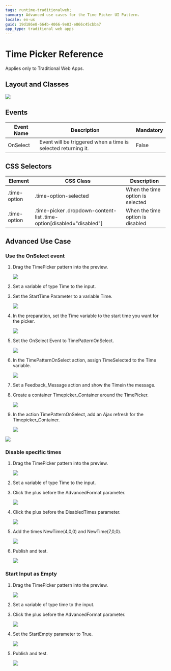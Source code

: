 ```yaml
---
tags: runtime-traditionalweb; 
summary: Advanced use cases for the Time Picker UI Pattern.
locale: en-us
guid: 19d186e8-664b-4066-9e83-e866c45cbba7
app_type: traditional web apps
---
```


# Time Picker Reference

<div class="info" markdown="1">

Applies only to Traditional Web Apps.

</div>

## Layout and Classes

![](<images/timepicker-image-2.png>)

## Events

| **Event Name** |  **Description** |  **Mandatory**  |
| ---|---|--- |  
| OnSelect | Event will be triggered when a time is selected returning it.  |  False  |

## CSS Selectors

| **Element** |  **CSS Class** |  **Description**  |
| ---|---|---
| .time-option | .time-option-selected |  When the time option is selected  |
| .time-option | .time-picker .dropdown-content-list .time-option[disabled="disabled"] |  When the time option is disabled  |

## Advanced Use Case

### Use the OnSelect event

1. Drag the TimePicker pattern into the preview.

    ![](<images/timepicker-image-1.png>)

1. Set a variable of type Time to the input.

1. Set the StartTime Parameter to a variable Time.

    ![](<images/timepicker-image-3.png>)

1. In the preparation, set the Time variable to the start time you want for the picker. 

    ![](<images/timepicker-image-4.png>)

1. Set the OnSelect Event to TimePatternOnSelect.

    ![](<images/timepicker-image-5.png>)

1. In the TimePatternOnSelect action, assign  TimeSelected to the Time variable. 

    ![](<images/timepicker-image-6.png>)

1. Set a Feedback_Message action and show the Timein the message.

1. Create a container Timepicker_Container around the TimePicker. 

    ![](<images/timepicker-image-7.png>)

1. In the action TimePatternOnSelect, add an Ajax refresh for the Timepicker_Container.

    ![](<images/timepicker-image-8.png>)

![](<images/timepicker-gif-2.gif>)

### Disable specific times

1. Drag the TimePicker pattern into the preview.

    ![](<images/timepicker-image-1.png>)

1. Set a variable of type Time to the input.

1. Click the plus before the AdvancedFormat parameter.

    ![](<images/timepicker-image-9.png>)

1. Click the plus before the DisabledTimes parameter.

    ![](<images/timepicker-image-10.png>)

1. Add the times NewTime(4,0,0) and NewTime(7,0,0).

    ![](<images/timepicker-image-11.png>)

1. Publish and test.

    ![](<images/timepicker-gif-3.gif>)

### Start Input as Empty

1. Drag the TimePicker pattern into the preview.

    ![](<images/timepicker-image-1.png>)

1. Set a variable of type time to the input.

1. Click the plus before the AdvancedFormat parameter.

    ![](<images/timepicker-image-9.png>)

1. Set the StartEmpty parameter to True.

    ![](<images/timepicker-image-12.png>)

1. Publish and test.

    ![](<images/timepicker-image-13.png>)
